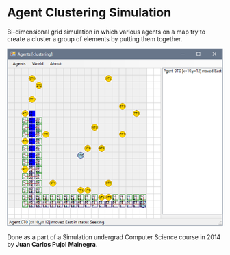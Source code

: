 Agent Clustering Simulation
===========================

Bi-dimensional grid simulation in which various agents on a map try to create a cluster a group of elements by putting them together.

![screenshot](screenshot.png)

Done as a part of a Simulation undergrad Computer Science course in 2014 by **Juan Carlos Pujol Mainegra**. 